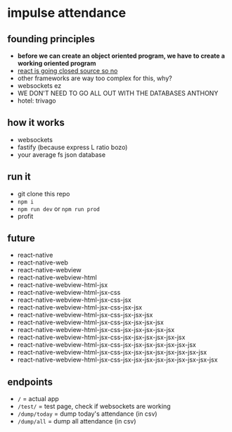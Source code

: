 # impulse attendance

## founding principles
* **before we can create an object oriented program, we have to create a working oriented program**
* [react is going closed source so no](https://sebastiancarlos.medium.com/meta-close-sources-react-we-can-no-longer-give-this-valuable-technology-for-free-1024575f20e8)
* other frameworks are way too complex for this, why?
* websockets ez
* WE DON'T NEED TO GO ALL OUT WITH THE DATABASES ANTHONY
* hotel: trivago

## how it works
* websockets
* fastify (because express L ratio bozo)
* your average fs json database

## run it
* git clone this repo
* `npm i`
* `npm run dev` or `npm run prod`
* profit

## future
* react-native
* react-native-web
* react-native-webview
* react-native-webview-html
* react-native-webview-html-jsx
* react-native-webview-html-jsx-css
* react-native-webview-html-jsx-css-jsx
* react-native-webview-html-jsx-css-jsx-jsx
* react-native-webview-html-jsx-css-jsx-jsx-jsx
* react-native-webview-html-jsx-css-jsx-jsx-jsx-jsx
* react-native-webview-html-jsx-css-jsx-jsx-jsx-jsx-jsx
* react-native-webview-html-jsx-css-jsx-jsx-jsx-jsx-jsx-jsx
* react-native-webview-html-jsx-css-jsx-jsx-jsx-jsx-jsx-jsx-jsx
* react-native-webview-html-jsx-css-jsx-jsx-jsx-jsx-jsx-jsx-jsx-jsx
* react-native-webview-html-jsx-css-jsx-jsx-jsx-jsx-jsx-jsx-jsx-jsx-jsx

## endpoints
* `/` = actual app
* `/test/` = test page, check if websockets are working
* `/dump/today` = dump today's attendance (in csv)
* `/dump/all` = dump all attendance (in csv)